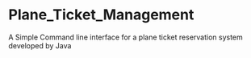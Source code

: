 # Plane_Ticket_Management
A Simple Command line interface for a plane ticket reservation system developed by Java 
